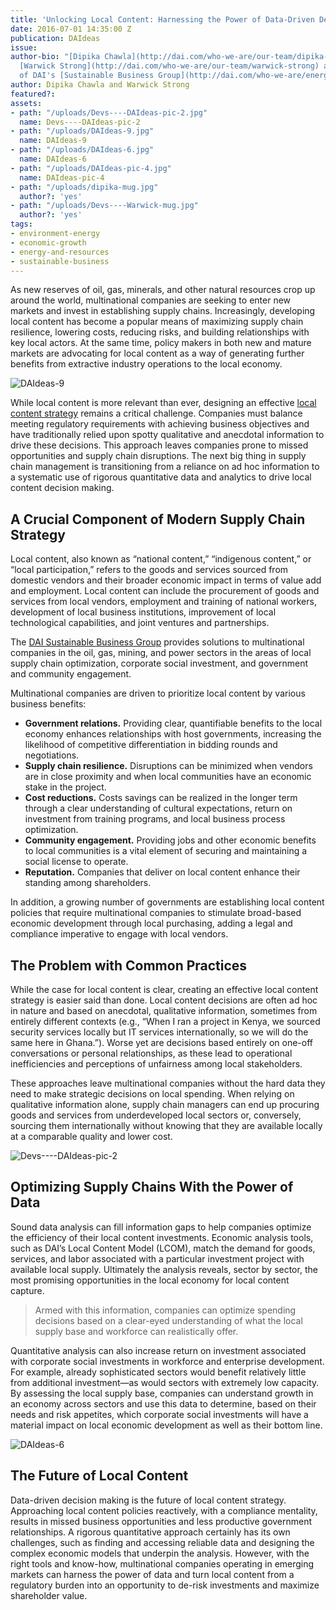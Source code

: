 ```yaml
---
title: 'Unlocking Local Content: Harnessing the Power of Data-Driven Decision Making'
date: 2016-07-01 14:35:00 Z
publication: DAIdeas
issue: 
author-bio: "[Dipika Chawla](http://dai.com/who-we-are/our-team/dipika-chawla) and
  [Warwick Strong](http://dai.com/who-we-are/our-team/warwick-strong) are members
  of DAI's [Sustainable Business Group](http://dai.com/who-we-are/energy-and-resources-group)."
author: Dipika Chawla and Warwick Strong
featured?: 
assets:
- path: "/uploads/Devs----DAIdeas-pic-2.jpg"
  name: Devs----DAIdeas-pic-2
- path: "/uploads/DAIdeas-9.jpg"
  name: DAIdeas-9
- path: "/uploads/DAIdeas-6.jpg"
  name: DAIdeas-6
- path: "/uploads/DAIdeas-pic-4.jpg"
  name: DAIdeas-pic-4
- path: "/uploads/dipika-mug.jpg"
  author?: 'yes'
- path: "/uploads/Devs----Warwick-mug.jpg"
  author?: 'yes'
tags:
- environment-energy
- economic-growth
- energy-and-resources
- sustainable-business
---
```


As new reserves of oil, gas, minerals, and other natural resources crop up around the world, multinational companies are seeking to enter new markets and invest in establishing supply chains. Increasingly, developing local content has become a popular means of maximizing supply chain resilience, lowering costs, reducing risks, and building relationships with key local actors. At the same time, policy makers in both new and mature markets are advocating for local content as a way of generating further benefits from extractive industry operations to the local economy.



![DAIdeas-9](/uploads/DAIdeas-9.jpg "Photo by EITI.") 

While local content is more relevant than ever, designing an effective [local content strategy](http://dai.com/our-work/solutions/corporate/local-supplier-development) remains a critical challenge. Companies must balance meeting regulatory requirements with achieving business objectives and have traditionally relied upon spotty qualitative and anecdotal information to drive these decisions. This approach leaves companies prone to missed opportunities and supply chain disruptions. The next big thing in supply chain management is transitioning from a reliance on ad hoc information to a systematic use of rigorous quantitative data and analytics to drive local content decision making.  

## A Crucial Component of Modern Supply Chain Strategy

Local content, also known as “national content,” “indigenous content,” or “local participation,” refers to the goods and services sourced from domestic vendors and their broader economic impact in terms of value add and employment. Local content can include the procurement of goods and services from local vendors, employment and training of national workers, development of local business institutions, improvement of local technological capabilities, and joint ventures and partnerships.

<aside class="erg">The <a href="http://dai.com/erg">DAI Sustainable Business Group</a> provides solutions to multinational companies in the oil, gas, mining, and power sectors in the areas of local supply chain optimization, corporate social investment, and government and community engagement.</aside>

Multinational companies are driven to prioritize local content by various business benefits:

* **Government relations.** Providing clear, quantifiable benefits to the local economy enhances relationships with host governments, increasing the likelihood of competitive differentiation in bidding rounds and negotiations. 
* **Supply chain resilience.** Disruptions can be minimized when vendors are in close proximity and when local communities have an economic stake in the project.
* **Cost reductions.** Costs savings can be realized in the longer term through a clear understanding of cultural expectations, return on investment from training programs, and local business process optimization.
* **Community engagement.** Providing jobs and other economic benefits to local communities is a vital element of securing and maintaining a social license to operate.  
* **Reputation.** Companies that deliver on local content enhance their standing among shareholders.

In addition, a growing number of governments are establishing local content policies that require multinational companies to stimulate broad-based economic development through local purchasing, adding a legal and compliance imperative to engage with local vendors.



## The Problem with Common Practices

While the case for local content is clear, creating an effective local content strategy is easier said than done. Local content decisions are often ad hoc in nature and based on anecdotal, qualitative information, sometimes from entirely different contexts (e.g., “When I ran a project in Kenya, we sourced security services locally but IT services internationally, so we will do the same here in Ghana.”). Worse yet are decisions based entirely on one-off conversations or personal relationships, as these lead to operational inefficiencies and perceptions of unfairness among local stakeholders. 

These approaches leave multinational companies without the hard data they need to make strategic decisions on local spending. When relying on qualitative information alone, supply chain managers can end up procuring goods and services from underdeveloped local sectors or, conversely, sourcing them internationally without knowing that they are available locally at a comparable quality and lower cost.

![Devs----DAIdeas-pic-2](/uploads/Devs----DAIdeas-pic-2.jpg "Oil tankers off Takoradi, Ghana. Photo by Ben Sutherland.") 

## Optimizing Supply Chains With the Power of Data

Sound data analysis can fill information gaps to help companies optimize the efficiency of their local content investments. Economic analysis tools, such as DAI’s Local Content Model (LCOM), match the demand for goods, services, and labor associated with a particular investment project with available local supply. Ultimately the analysis reveals, sector by sector, the most promising opportunities in the local economy for local content capture. 

> Armed with this information, companies can optimize spending decisions based on a clear-eyed understanding of what the local supply base and workforce can realistically offer.

Quantitative analysis can also increase return on investment associated with corporate social investments in workforce and enterprise development. For example, already sophisticated sectors would benefit relatively little from additional investment—as would sectors with extremely low capacity. By assessing the local supply base, companies can understand growth in an economy across sectors and use this data to determine, based on their needs and risk appetites, which corporate social investments will have a material impact on local economic development as well as their bottom line.

![DAIdeas-6](/uploads/DAIdeas-6.jpg "Photo by Lars Plougmann.") 

## The Future of Local Content

Data-driven decision making is the future of local content strategy. Approaching local content policies reactively, with a compliance mentality, results in missed business opportunities and less productive government relationships. A rigorous quantitative approach certainly has its own challenges, such as finding and accessing reliable data and designing the complex economic models that underpin the analysis. However, with the right tools and know-how, multinational companies operating in emerging markets can harness the power of data and turn local content from a regulatory burden into an opportunity to de-risk investments and maximize shareholder value.
